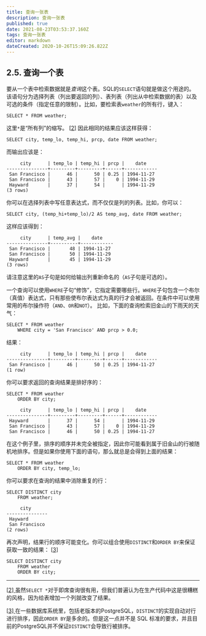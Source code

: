 ```yaml
---
title: 查询一张表
description: 查询一张表
published: true
date: 2021-08-23T03:53:37.160Z
tags: 查询一张表
editor: markdown
dateCreated: 2020-10-26T15:09:26.822Z
---
```


## 2.5. 查询一个表

要从一个表中检索数据就是*查询*这个表。SQL的`SELECT`语句就是做这个用途的。 该语句分为选择列表（列出要返回的列）、表列表（列出从中检索数据的表）以及可选的条件（指定任意的限制）。比如，要检索表`weather`的所有行，键入：

```
SELECT * FROM weather;
```

这里`*`是“所有列”的缩写。 [[2\]](#ftn.id-1.4.4.6.2.10) 因此相同的结果应该这样获得：

```
SELECT city, temp_lo, temp_hi, prcp, date FROM weather;
```

而输出应该是：

```
     city      | temp_lo | temp_hi | prcp |    date
---------------+---------+---------+------+------------
 San Francisco |      46 |      50 | 0.25 | 1994-11-27
 San Francisco |      43 |      57 |    0 | 1994-11-29
 Hayward       |      37 |      54 |      | 1994-11-29
(3 rows)
```



你可以在选择列表中写任意表达式，而不仅仅是列的列表。比如，你可以：

```
SELECT city, (temp_hi+temp_lo)/2 AS temp_avg, date FROM weather;
```

这样应该得到：

```
     city      | temp_avg |    date
---------------+----------+------------
 San Francisco |       48 | 1994-11-27
 San Francisco |       50 | 1994-11-29
 Hayward       |       45 | 1994-11-29
(3 rows)
```

请注意这里的`AS`子句是如何给输出列重新命名的（`AS`子句是可选的）。

一个查询可以使用`WHERE`子句“修饰”，它指定需要哪些行。`WHERE`子句包含一个布尔（真值）表达式，只有那些使布尔表达式为真的行才会被返回。在条件中可以使用常用的布尔操作符（`AND`、`OR`和`NOT`）。 比如，下面的查询检索旧金山的下雨天的天气：

```
SELECT * FROM weather
    WHERE city = 'San Francisco' AND prcp > 0.0;
```

结果：

```
     city      | temp_lo | temp_hi | prcp |    date
---------------+---------+---------+------+------------
 San Francisco |      46 |      50 | 0.25 | 1994-11-27
(1 row)
```



你可以要求返回的查询结果是排好序的：

```
SELECT * FROM weather
    ORDER BY city;
```



```
     city      | temp_lo | temp_hi | prcp |    date
---------------+---------+---------+------+------------
 Hayward       |      37 |      54 |      | 1994-11-29
 San Francisco |      43 |      57 |    0 | 1994-11-29
 San Francisco |      46 |      50 | 0.25 | 1994-11-27
```

在这个例子里，排序的顺序并未完全被指定，因此你可能看到属于旧金山的行被随机地排序。但是如果你使用下面的语句，那么就总是会得到上面的结果：

```
SELECT * FROM weather
    ORDER BY city, temp_lo;
```



你可以要求在查询的结果中消除重复的行：

```
SELECT DISTINCT city
    FROM weather;
```



```
     city
---------------
 Hayward
 San Francisco
(2 rows)
```

再次声明，结果行的顺序可能变化。你可以组合使用`DISTINCT`和`ORDER BY`来保证获取一致的结果： [[3\]](#ftn.id-1.4.4.6.6.7)

```
SELECT DISTINCT city
    FROM weather
    ORDER BY city;
```





------

[[2\] ](#id-1.4.4.6.2.10)虽然`SELECT *`对于即席查询很有用，但我们普遍认为在生产代码中这是很糟糕的风格，因为给表增加一个列就改变了结果。

[[3\] ](#id-1.4.4.6.6.7)在一些数据库系统里，包括老版本的PostgreSQL，`DISTINCT`的实现自动对行进行排序，因此`ORDER BY`是多余的。但是这一点并不是 SQL 标准的要求，并且目前的PostgreSQL并不保证`DISTINCT`会导致行被排序。